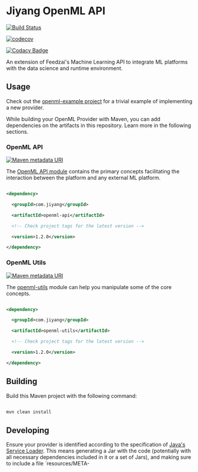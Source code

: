 # Jiyang OpenML API

[![Build Status](https://travis-ci.com/jiyang381/jiyang-openml.svg?branch=master)](https://travis-ci.com/jiyang381/jiyang-openml)

[![codecov](https://codecov.io/gh/jiyang381/jiyang-openml/branch/master/graph/badge.svg)](https://codecov.io/gh/jiyang381/jiyang-openml)

[![Codacy Badge](https://api.codacy.com/project/badge/Grade/052dc81a4434474da9a4f048c40a52eb?branch=master)](https://www.codacy.com/app/jiyang381/jiyang-openml?utm_source=github.com&amp;amp;utm_medium=referral&amp;amp;utm_content=jiyang381/jiyang-openml&amp;amp;utm_campaign=Badge_Grade)

An extension of Feedzai's Machine Learning API to integrate ML platforms with the data science and runtime environment.

## Usage

Check out the [openml-example project](https://github.com/jiyang381/jiyang-openml/tree/master/openml-example) for a trivial example of implementing a new provider.

While building your OpenML Provider with Maven, you can add dependencies on the artifacts in this repository. Learn more in the following sections.

### OpenML API

[![Maven metadata URI](https://img.shields.io/maven-metadata/v/http/central.maven.org/maven2/com/jiyang/openml-api/maven-metadata.xml.svg)](https://mvnrepository.com/artifact/com.jiyang/openml-api)

The [OpenML API module](https://github.com/jiyang381/jiyang-openml/tree/master/openml-api) contains the primary concepts facilitating the interaction between the platform and any external ML platform.

```xml

<dependency>

  <groupId>com.jiyang</groupId>

  <artifactId>openml-api</artifactId>

  <!-- Check project tags for the latest version -->

  <version>1.2.0</version>

</dependency>

```

### OpenML Utils

[![Maven metadata URI](https://img.shields.io/maven-metadata/v/http/central.maven.org/maven2/com/jiyang/openml-utils/maven-metadata.xml.svg)](https://mvnrepository.com/artifact/com.jiyang/openml-utils)

The [openml-utils](https://github.com/jiyang381/jiyang-openml/tree/master/openml-example) module can help you manipulate some of the core concepts.

```xml

<dependency>

  <groupId>com.jiyang</groupId>

  <artifactId>openml-utils</artifactId>

  <!-- Check project tags for the latest version -->

  <version>1.2.0</version>

</dependency>

```

## Building

Build this Maven project with the following command:

```bash

mvn clean install

```

## Developing

Ensure your provider is identified according to the specification of [Java's Service Loader](https://docs.oracle.com/javase/9/docs/api/java/util/ServiceLoader.html). This means generating a Jar with the code (potentially with all necessary dependencies included in it or a set of Jars), and making sure to include a file `resources/META-